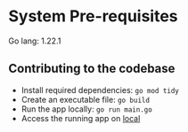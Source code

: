 # System Pre-requisites

Go lang: 1.22.1

## Contributing to the codebase

- Install required dependencies: `go mod tidy`
- Create an executable file: `go build`
- Run the app locally: `go run main.go`
- Access the running app on [local](https://0.0.0.0:8080/)
